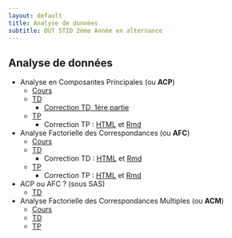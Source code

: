 ```yaml
---
layout: default
title: Analyse de données
subtitle: DUT STID 2ème Année en alternance
---
```


## Analyse de données

- Analyse en Composantes Principales (ou **ACP**)
    - [Cours](acp-cours.html)
    - [TD](acp-td.html)
        - [Correction TD, 1ère partie](acp-td-correction.html)
    - [TP](acp-tp.html)
        - Correction TP : [HTML](acp-td-correction.html) et [Rmd](acp-tp-correction.Rmd)
- Analyse Factorielle des Correspondances (ou **AFC**)
    - [Cours](afc-cours.html)
    - [TD](afc-td.html)
        - Correction TD : [HTML](afc-td-correction.html) et [Rmd](afc-td-correction.Rmd)
    - [TP](afc-tp.html)
        - Correction TP : [HTML](afc-tp-correction.html) et [Rmd](afc-tp-correction.Rmd)
- ACP ou AFC ? (sous SAS)
    - [TD](acp-afc-td)
- Analyse Factorielle des Correspondances Multiples (ou **ACM**)
    - [Cours](acm-cours.html)
    - [TD](acm-td.html)
    - [TP]()

